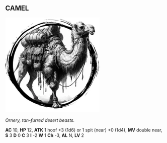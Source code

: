 ## CAMEL

![](images/camel.webp)

_Ornery, tan-furred desert beasts._

**AC** 10, **HP** 12, **ATK** 1 hoof +3 (1d6) or 1 spit (near) +0 (1d4), **MV** double near, **S** 3 **D** 0 **C** 3 **I** -2 **W** 1 **Ch** -3, **AL** N, **LV** 2

